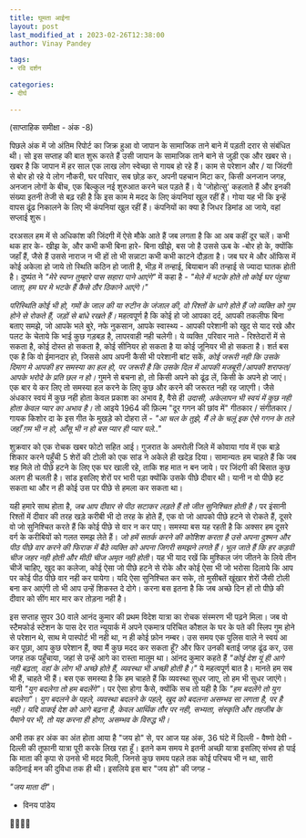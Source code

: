 ```yaml
---
title: घूमता आईना
layout: post
last_modified_at : 2023-02-26T12:38:00
author: Vinay Pandey

tags:
- रवि दर्शन

categories:
- दीर्घ

---
```


(साप्ताहिक समीक्षा - अंक -8)

पिछले अंक में जो अंतिम रिपोर्ट का जिक्र हुआ वो जापान के सामाजिक ताने बाने में पड़ती दरार से संबंधित थी। सो इस सप्ताह की बात शुरू करते हैं उसी जापान के सामाजिक ताने बाने से जुड़ी एक और खबर से। खबर है कि जापान में हर साल एक लाख लोग स्वेच्छा से गायब हो रहे हैं। काम से परेशान और / या जिंदगी से बोर हो रहे ये लोग नौकरी, घर परिवार, सब छोड़ कर, अपनी पहचान मिटा कर, किसी अनजान जगह, अनजान लोगों के बीच, एक बिल्कुल नई शुरुआत करने चल पड़ते हैं। ये 'जोहोत्सु' कहलाते हैं और इनकी संख्या इतनी तेजी से बढ़ रही है कि इस काम मे मदद के लिए कंपनियां खुल रहीं हैं। गोया यह भी कि इन्हें वापस ढूंढ निकालने के लिए भी कंपनियां खुल रहीं हैं। कंपनियों का क्या है जिधर डिमांड आ जाये, वहां सप्लाई शुरू। 

दरअसल हम में से अधिकांश की जिंदगी में ऐसे मौके आते हैं जब लगता है कि आ अब कहीं दूर चलें। कभी थक हार के- खीझ के, और कभी कभी बिना हारे- बिना खीझे, बस जो है उससे ऊब के -बोर हो के, क्योंकि जहाँ हैं, जैसे हैं उससे नाराज न भी हों तो भी सन्नाटा कभी कभी काटने दौड़ता है। जब घर मे और ऑफिस में कोई अकेला हो जाये तो स्थिति कठिन हो जाती है,  भीड़ में तन्हाई, बियाबान की तन्हाई से ज्यादा घातक होती है। दुष्यंत ने _"मेरे स्वप्न तुम्हारे पास सहारा पाने आएंगे"_ में कहा है  - 
_"मेले में भटके होते तो कोई घर पंहुचा जाता,_
_हम घर मे भटके हैं कैसे ठौर ठिकाने आएंगे।"_

*परिस्थिति कोई भी हो, गमों के जाल की या रुटीन के जंजाल की, वो रिश्तों के धागे होते हैं जो व्यक्ति को गुम होने से रोकते हैं, जड़ों से बांधे रखते हैं।* महत्वपूर्ण है कि कोई हो जो आपका दर्द, आपकी तकलीफ बिना बताए समझे, जो आपके भले बुरे, नफे नुकसान, आपके स्वास्थ्य - आपकी परेशानी को खुद से याद रखे और पलट के चेताये कि भाई कुछ गड़बड़ है, लापरवाही नही चलेगी।  ये व्यक्ति ,परिवार नाते - रिश्तेदारों में से सकता है, कोई दोस्त हो सकता है, कोई सीनियर हो सकता है या कोई जूनियर भी हो सकता है। शर्त बस एक है कि वो ईमानदार हो, जिससे आप अपनी कैसी भी परेशानी बांट सकें, *कोई जरूरी नही कि उसके दिमाग मे आपकी हर समस्या का हल हो, पर जरूरी है कि उसके दिल में आपकी मजबूरी /आपकी शराफत/ आपके भरोदे के प्रति छल न हो।* गुमने से बचना हो, तो किसी अपने को ढूंढ लें, किसी के अपने हो जाएं। एक बार ये कर लिए तो समस्या हल करने के लिए कुछ और करने की जरूरत नही रह जाएगी। जैसे अंधकार स्वयं में कुछ नही होता केवल प्रकाश का अभाव है, वैसे ही *उदासी, अकेलापन भी स्वयं में कुछ नही होता केवल प्यार का अभाव है।* तो आइये 1964 की फ़िल्म "दूर गगन की छांव में" गीतकार / संगीतकार / गायक किशोर दा के इस गीत  के मुखड़े को दोहरा लें -
_"आ चल के तुझे, मैं ले के चलूं_
_इक ऐसे गगन के तले_
_जहाँ ग़म भी न हो, आँसू भी न हो_
_बस प्यार ही प्यार पले.."_

शुक्रवार को एक रोचक खबर फोटो सहित आई। गुजरात के अमरोली जिले में कोवाया गांव में एक बाड़े शिकार करने पहुँची 5 शेरों की टोली को एक सांड ने अकेले ही खदेड़ दिया। सामान्यतः हम चाहते हैं कि जब शह मिले तो पीछे हटने के लिए एक घर खाली रहे, ताकि शह मात न बन जाये। पर जिंदगी की बिसात कुछ अलग ही चलती है। सांड इसलिए शेरों पर भारी पड़ा क्योंकि उसके पीछे दीवार थी। यानी न वो पीछे हट सकता था और न ही कोई उस पर पीछे से हमला कर सकता था। 

यही हमारे साथ होता है, *जब आप दीवार से पीठ सटाकर लड़ते हैं तो जीत सुनिश्चित होती है।* पर इंसानी रिश्तों में दीवार की तरह खड़े करीबी भी दो तरह के होते हैं, एक वो जो आपको पीछे हटने से रोकते हैं, दूसरे वो जो सुनिश्चित करते हैं कि कोई पीछे से वार न कर पाए। समस्या बस यह रहती है कि अक्सर हम दूसरे वर्ग के करीबियों को गलत समझ लेते हैं। *जो हमें सतर्क करने की कोशिश करता है उसे अपना दुश्मन और पीठ पीछे वार करने की फिराक में बैठे व्यक्ति को अपना जिगरी समझने लगते हैं। भूल जाते हैं कि हर कड़वी चीज जहर नही होती और मीठी चीज अमृत नही होती*। यह भी याद रखें कि मुश्किल जंग जीतने के लिये तीन चीजें चाहिए, खुद का कलेजा, कोई ऐसा जो पीछे हटने से रोके और कोई ऐसा भी जो भरोसा दिलाये कि आप पर कोई पीठ पीछे वार नही कर पायेगा। यदि ऐसा सुनिश्चित कर सके, तो मुसीबतें खूंखार शेरों जैसी टोली बना कर आएंगी तो भी आप उन्हें शिकस्त दे दोगे। करना बस इतना है कि जब अच्छे दिन हों तो पीछे की दीवार को सींग मार मार कर तोड़ना नही है। 

इस सप्ताह सुपर 30 वाले आनंद कुमार की प्रथम विदेश यात्रा का रोचक संस्मरण भी पढ़ने मिला। जब वो स्टैमफोर्ड स्टेशन के पास देर रात न्यूयार्क में अपने एकमात्र परिचित कौशल के घर के पते की स्लिप गुम होने से परेशान थे, साथ मे पास्पोर्ट भी नही था, न ही कोई फ़ोन नम्बर। उस समय एक पुलिस वाले ने स्वयं आ कर पूछा, आप कुछ परेशान हैं, क्या मैं कुछ मदद कर सकता हूँ? और फिर उनकी बताई जगह ढूंढ कर, उस जगह तक पहुँचाया, जहां से उन्हें आगे का रास्ता मालूम था। आंनद कुमार कहते हैं _"कोई देश यूं ही आगे नही बढ़ता, वहां के लोग भी अच्छे होते हैं, व्यवस्था भी अच्छी होती है।"_ ये महत्वपूर्ण बात है। मानते हम सब भी हैं, चाहते भी हैं। बस एक समस्या है कि हम चाहते हैं कि व्यवस्था सुधर जाए, तो हम भी सुधर जाएंगे। यानी _"युग बदलेगा तो हम बदलेंगे"_। पर ऐसा होगा कैसे,  क्योंकि सच तो यही है कि _"हम बदलेंगे तो युग बदलेगा"_। *युग बदलने के पहले, व्यवस्था बदलने के पहले, खुद को बदलना असम्भव सा लगता है, पर है नही। यदि वाकई देश को आगे बढ़ना है, केवल आर्थिक तौर पर नही, सभ्यता, संस्कृति और तहजीब के पैमाने पर भी, तो यह करना ही होगा, असम्भव के विरुद्ध भी।*

अभी तक हर अंक का अंत होता आया है "जय हो" से, पर आज यह अंक, 36 घंटे में दिल्ली - वैष्णो देवी - दिल्ली की तूफानी यात्रा पूरी करके लिख रहा हूँ। इतने कम समय मे इतनी अच्छी यात्रा इसलिए संभव हो पाई कि माता की कृपा से उनसे भी मदद मिली, जिनसे कुछ समय पहले तक कोई परिचय भी न था, सारी कठिनाई मन की दुविधा तक ही थी। इसलिये इस बार "जय हो" की जगह -

*"जय माता दी"*।

- विनय पांडेय

🙏🌷🌷🙏
